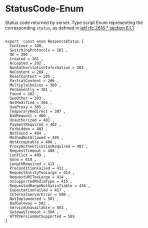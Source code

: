 # StatusCode-Enum
Status code returned by server. Type script Enum representing the corresponding `status`, as defined in [ietf rfc 2616      * section 6.1.1](https://tools.ietf.org/html/rfc2616#section-6.1.1)

```

export  const enum ResponceStatus {
  Continue = 100,
  SwitchingProtocols = 101 ,
  OK = 200 ,
  Created = 201 ,
  Accepted = 202 ,
  NonAuthoritativeInformation = 203 ,
  NoContent = 204 ,
  ResetContent = 205 ,
  PartialContent = 206 ,
  MultipleChoices = 300 ,
  Permanently = 301 ,
  Found = 302 ,
  SeeOther = 303 ,
  NotModified = 304 ,
  UseProxy = 305 ,
  TemporaryRedirect = 307 ,
  BadRequest = 400 ,
  Unauthorized = 401 ,
  PaymentRequired = 402 ,
  Forbidden = 403 ,
  NotFound = 404 ,
  MethodNotAllowed = 405 ,
  NotAcceptable = 406 ,
  ProxyAuthenticationRequired = 407 ,
  RequestTimeout = 408 ,
  Conflict = 409 ,
  Gone = 410 ,
  LengthRequired = 411 ,
  PreconditionFailed = 412 ,
  RequestEntityTooLarge = 413 ,
  RequestURITooLarge = 414 ,
  UnsupportedMediaType = 415 ,
  RequestedRangeNotSatisfiable = 416 ,
  ExpectationFailed = 417 ,
  InternalServerError = 500 ,
  NotImplemented = 501 ,
  BadGateway = 502 ,
  ServiceUnavailable = 503 ,
  GatewayTimeout = 504 ,
  HTTPVersionNotSupported = 505 
}
```
